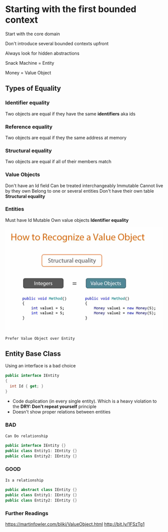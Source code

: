# Starting with the first bounded context

Start with the core domain

Don't introduce several bounded contexts upfront

Always look for hidden abstractions

Snack Machine = Entity

Money = Value Object

## Types of Equality

### Identifier equality

Two objects are equal if they have the same **identifiers** aka ids

### Reference equality

Two objects are equal if they the same address at memory

### Structural equality

Two objects are equal if all of their members match

### Value Objects

Don't have an Id field
Can be treated interchangeably
Immutable
Cannot live by they own
Belong to one or several entities
Don't have their own table
**Structural equality**

### Entities

Must have Id
Mutable
Own value objects
**Identifier equality**

![How to Recognize a Value Object](how-te-recgnize-value-object.png)

``Prefer Value Object over Entity``

## Entity Base Class

Using an interface is a bad choice

```csharp
public interface IEntity
{
  int Id { get; }
}
```

- Code duplication (in every single entity). Which is a heavy violation to the **DRY: Don't repeat yourself** principle
- Doesn't show proper relations between entities

### BAD

``Can Do relationship``

```csharp
public interface IEntity {}
public class Entity1: IEntity {}
public class Entity2: IEntity {}
```

### GOOD

``Is a relationship``

```csharp
public abstract class IEntity {}
public class Entity1: IEntity {}
public class Entity2: IEntity {}
```

### Further Readings

<https://martinfowler.com/bliki/ValueObject.html>
<http://bit.ly/1FSzTg1>
